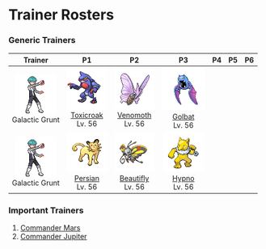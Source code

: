 # Trainer Rosters

### Generic Trainers

| Trainer | P1 | P2 | P3 | P4 | P5 | P6 |
|:-------:|:--:|:--:|:--:|:--:|:--:|:--:|
| ![Galactic Grunt](../../assets/trainers/galactic_grunt.png "Galactic Grunt")<br>Galactic Grunt | ![Toxicroak](../../assets/sprites/toxicroak/front.gif "Toxicroak")<br>[Toxicroak](../../pokemon/toxicroak.md/)<br>Lv. 56 | ![Venomoth](../../assets/sprites/venomoth/front.gif "Venomoth")<br>[Venomoth](../../pokemon/venomoth.md/)<br>Lv. 56 | ![Golbat](../../assets/sprites/golbat/front.gif "Golbat")<br>[Golbat](../../pokemon/golbat.md/)<br>Lv. 56 |
| ![Galactic Grunt](../../assets/trainers/galactic_grunt.png "Galactic Grunt")<br>Galactic Grunt | ![Persian](../../assets/sprites/persian/front.gif "Persian")<br>[Persian](../../pokemon/persian.md/)<br>Lv. 56 | ![Beautifly](../../assets/sprites/beautifly/front.gif "Beautifly")<br>[Beautifly](../../pokemon/beautifly.md/)<br>Lv. 56 | ![Hypno](../../assets/sprites/hypno/front.gif "Hypno")<br>[Hypno](../../pokemon/hypno.md/)<br>Lv. 56 |


### Important Trainers

1. [Commander Mars](important_trainers.md#commander-mars)
1. [Commander Jupiter](important_trainers.md#commander-jupiter)
